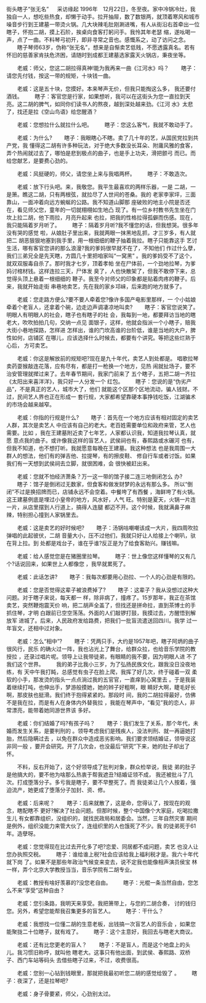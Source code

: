 ﻿街头瞎子“张无名” 
   　 采访缘起 
   1996年　12月22日，冬至夜。家中冷锅冷灶，我独自一人，想吃些热食，却懒于动手。拉开抽屉，数了数银两，就顶着寒风和城市噪音步行到王建墓一带烫火锅。几大块辣毛肚刚涮进嘴，有人从街沿右首牵出一位瞎子，怀抱二胡，摸上石阶，挨桌向食客打躬问手。我怜其年老瑟
   缩，遂吆喝一声，点了一曲。不料琴弓初开，即非寻常之音也。感慨系之，动了访问之念。
   　　瞎子琴师63岁，伪称“张无名”，想来是自惭卖艺低贱，不愿透露真名。若有怀旧的慈善家肯扶危济困，请随时到成都王建墓选家露天火锅店，秉夜坐等。
   

   　　老威：师父，您这二胡拉得真神!能为我再来一曲《江河水》吗？
   　　瞎子：请您先付钱，按这一带的规矩，十块钱一曲。
   
   　　老威：这是五十块，您摸好。本来琴声无价，但我只能掏这么多，
   我还要付酒钱。
   　　瞎子：客官您是行家，如果想听，我可以在这街头为您一直拉到天
   亮。这二胡的脾气，如同你们读书人的熬夜，越到深处越来劲。《江河
   水》太悲了，找还是拉《空山鸟语》给您醒酒？ 
   
   　　老威：您想拉什么就拉什么吧。
   　　瞎子：您这么客气，我就不敢动手了。 
   
   　　老威：为什么?
   　　瞎子：我眼瞎心不瞎。卖了几十年的艺，从国民党拉到共产党，我
   懂得这二胡有许多种玩法，对于绝大多数没长耳朵、附庸风雅的食客，
   弄个热闹就过去了，哪怕是悲到极点的曲子，也是手上功夫，滑把颤弓
   而已。而给您献艺，是要费心劲的。 
   
   　　老威：风挺硬的，师父，请您坐上来与我唱两杯。
   　　瞎子：不敢造次。 
   
   　　老威：放下行头吧。来，我敬您。我平生最喜欢的两样乐器，一是
   二胡，一是箫。瞧这二胡，只有两根弦，就拉尽了人世间的苍桑。我的
   老家李家坪，三面靠山，一面冲着向远方蜿蜒的公路。我不知道山脚那
   座破败的地主小院是否还在，看见师父您，童年的一切就栩栩如生地凸
   现了。有一位乡村教书先生坐在门坎上拉二胡，他下雨拉，月亮升起来
   也拉，把我的性格拉得孤僻而伤感。现在，我只能隔着岁月听了。
   　　瞎子：隔着岁月听?我不懂您的话，但我想哭。很多年没有哭的感觉
   啦，从娘肚子里出来，我就两眼一抹黑地乱抓，才三岁多，有人就把二
   胡恶狠狠地塞到我手里，用一根细细的鞭子抽着我拉。瞎子只能靠这手
   艺讨生活，哪有客官您讲的那么浪漫?我的爹妈很早就不在了，不知他们
   作过什么孽，我们三弟兄全是先天瞎，方圆几十里把咱家叫“一窝黑”
   。我的爹妈受不了这个，就双双服毒自杀了。那时我才七岁，顶着孝帕
   坐在尸体前，一个劲地拉琴，为爹妈讨棺材钱。这样连拉三天，尸体发
   臭了，人也快散架了，但我不敢停下来，总觉得头顶上悬着一根细细的
   鞭子。我至今对师父的印象都是贴着肉疼的鞭子。后来，我就开始走街
   串巷地卖艺，先在我的家乡邛崃，后来跑的地方就多了。 
   
   　　老威：您走路方便么?要不要人牵着您?像许多国产电影里那样，一
   个小姑娘牵着个老盲人，还拿着个碗，边走边声调凄凉地叫卖?
   　　瞎子：客官您说笑了。明眼人有明眼人的社会，瞎子也有瞎子的社
   会，我每到一地，都要拜访当地的瞎老大，吹吹拍拍几句，交纳一点见
   面银子，这样，他就会指派一个小瞎子，赔我大街小巷地探路，怎样进
   怎样出，谁的门坎高谁的台阶低，谁是当地的大户，脾性如何，店铺区
   在哪儿，应该选择什么时候去，都要有个讲究。等把这些烂熟于心后，
   方可卖艺。 
   
   　　老威：你这是解放前的规矩吧?现在是九十年代，卖艺人到处都是。
   唱歌拉琴卖药耍猴敲连花落，应有尽有，都是打一枪换一个地方，见热
   闹就扯场子，要不治安管理就撵过来了。去年春节期间，我家门前来了
   五个瞎子，五把二胡一齐拉《太阳出来喜洋洋》，我只好一人分发一个
   红包。
   　　瞎子：您说的是“伪劣产品”，不是真正的艺人，城市大了，他们
   就能这个区那个区地流动，骗人钱财。不过，民间艺人界也正在形成一
   套行规，大家都希望靠硬本事挣钱吃饭，江湖骗术的市场会越来越窄。 
   
   　　老威：你指的行规是什么? 
   　　瞎子：首先在一个地方应该有相对固定的卖艺人群，其次是卖艺人
   中应该有自己的老大。老百姓需要单位和政府来管，艺人也需要。比如
   ，我在王建墓附近卖了七年艺，人家都认识我，知道我拉琴认真，就愿
   意点我的曲子。或许像我这样的盲艺人，武侯祠也有，春熙路或水碾河
   也有，但我不知道，也不想打听。我就愿意每晚在王建墓。我这种想法
   也是我周围一大群人的想法，他们有的弹吉他、拉提琴，有的擦皮鞋、
   修自行车或者讨饭。如果我们有一天想到武侯祠去立脚，就很困难，会
   很快被赶出来。 
   
   　　老威：您就不怕经济萧条？万一这一带的馆子接二连三地倒闭怎么
   办?
   　　瞎子：馆子是倒闭过无数家，但食客和做发财梦的永远有那么多。
   所以“倒闭”不过是换招牌而已，店铺永远不会空着。中餐垮了有西餐
   ，海鲜垮了有火锅。这王建墓例底是埋过小皇帝的地方，风水好，人气
   旺。特别是夏天，火锅一片连一片，从店里摆到人行道上，搞得人连腿
   都迈不开。这个时候，我就满鼻子麻辣，特别担心撞到人家锅里去。 
   
   　　老威：这是卖艺的好时候吧?
   　　瞎子：汤锅咕嘲嘲该成一大片，我四周吹拉弹唱的此起彼伏，二胡
   音量大小，压不过他们，我就只好让人给接上个喇叭，驮在背上拉。到
   处都是戏台子，谁在乎谁?反正是为了给食客助兴。赚钱嘛。 
   
   　　老威：给人感觉您是在猪圈里拉琴。
   　　瞎子：世上像您这样懂琴的又有几个?话说回来，如果世上人都像您
   ，我早就累死了。 
   
   　　老威：此话怎讲?
   　　瞎子：我每次都要用心劲拉、一个人的心劲是有限的。 
   
   　　老威：您是否觉得这辈子被浪费掉了?
   　　瞎子：这辈子？我从没想过这种大问题。对于瞎子来说，每天都一
   样，除非病了，撞疼了。15岁那年，我正在茶馆卖艺，突然鞭炮震天价
   响，把二胡声全盖了，但找还是拼命拉，直到茶博士的手抓住琴，才明
   白跟前已空空荡荡。外面的人们敲锣打鼓，我摸过去，方醒悟到解放军
   进城了。后来，人民政府发给路费，把我们一批盲流遣送回四川。我学
   过一年盲文，还相中过对象。 
   
   　　老威：怎么“相中”?
   　　瞎子：凭两只手，大约是1957年吧，瞎子阿炳的曲子很风行，民乐
   的确火过一阵，我也沾光上了舞台，给群众拉，也给音乐学院的教授拉
   ，还录过唱片呢。领导上让我带徒弟，有眼睛的我不要，因为明眼人进
   不了我们这个世界。
   　　我的弟子比我小三岁，为了弘扬民族文化，跟我没日没夜地练，有
   天中午我打盹，总感觉有虫子在脸上爬，我挥了好几次，终于碰着一双
   柔软的小手，那发烫的指头一点点淌过我的五官官，一直痒到心窝里去
   。于是我装着继续打吨，也伸出手，梦游般摸她，她的辫子好粗啊，眼
   睛好大啊，睫毛好长啊，那皮肤也挺滑。我们终于抱得紧紧的。那段时
   间，我的二胡拉得最好，仿佛不是我在拉，而是有人在身体内外替我拉
   ，我能在琴声中，“看见”我的恋人，非常漂亮，能带着她同游世界该
   多好。 
   
   　　老威：你们结婚了吗?有孩子吗？
   　　瞎子：我们发生了关系，那个年代，未婚而发生关系，是要判刑的
   。领导考虑我们是残疾人，没法判刑、就一再逼她打胎，然后隐瞒过去
   ，以免在群众中造成恶劣影响。我们要求领结婚证，领导说这非同一般
   ，要开会研究。开了几次会，也没最后“研究”下来，她的肚子却出了
   怀。 
   
   　　不料，反右开始了，这个好领导成了批判对象，群众检举说，我徒
   弟的肚子是他搞大的，要不他为啥那么热衷于帮我遮丑?结婚证领不成，
   我还被批斗了几次。打成堕落分子。多亏我是瞎子，要不早整死了。而
   我徒弟让几个人按着，强迫流产，她更成了堕落分子加封、资、修。 
   
   　　老威：后来呢？
   　　瞎子：后来就散了，这是命，您得认了，按现在的观念，瞎配瞎不
   更好?解决了社会问题。但那时候，整个中国像个大家庭，吃喝拉撒生儿
   有女都靠组织，没组织的，就找民政局和居委会。当然，三年自然灾害
   期间是例外，组织没能力来管大伙了，连组织里的人也饿死了不少。我
   的徒弟死于61年。造孽呀。 
   
   　　老威：您觉得现在比过去开化多了吧?恋爱、同居都不成问题，卖艺
   也没人让您办执照交税。
   　　瞎子：谁给谁上税?社会应该给我上福利税才是。我六十年代就下岗
   了。如果不是那些年政治气候变来变去，说不定我也能像相声演员侯宝
   林一样，弄个北京大学教授当当，音乐学院有二胡专业。 
   
   　　老威：教授有啥好羡慕的?没您老自由。
   　　瞎子：光棍一条当然自由，您怎么不来“享受”这种自由？ 
   
   　　老威：您引条路，我明天来享受。我把箫带上，与您的二胡合奏，
   讨的钱归您。另外，希望您能帮我召集更多的盲艺人。 
   　　瞎子：干什么？ 
   
   　　老威：我想找一位懂二胡的生意老板，出钱搞一次盲艺人的音乐会
   ，如果您能聚拢二十位瞎子，就有戏了。 
   　　瞎子：这个主意好，我回去与瞎老大商议。 
   
   　　老威：还有比您更老的盲人？
   　　瞎子：不是盲人，而是这个地盘上的头儿。我习惯旧称呼，就叫他
   瞎老大。这事只有他出面，到武侯、春熙路、双桥子、西门车站等码头
   去借些瞎子过来，不过，收费很高。 
   
   　　老威：您别一心钻到钱眼里，那就把我最初听您二胡的感觉给毁了
   。
   　　瞎子：夜深了，还是拉琴吧? 
   
   　　老威：身子骨要紧，师父，心劲别太过。